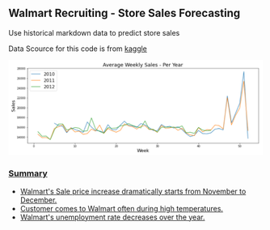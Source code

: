 ## Walmart Recruiting - Store Sales Forecasting
Use historical markdown data to predict store sales

Data Scource for this code is from <a href="https://www.kaggle.com/c/walmart-recruiting-store-sales-forecasting/data"> kaggle 

<img src="Average_weekly_sales.PNG">

### Summary
- Walmart's Sale price increase dramatically starts from November to December. 
- Customer comes to Walmart often during high temperatures. 
- Walmart's unemployment rate decreases over the year.
